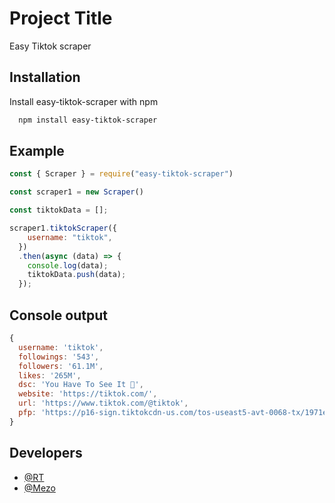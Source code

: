 
# Project Title

Easy Tiktok scraper


## Installation

Install easy-tiktok-scraper with npm

```bash
  npm install easy-tiktok-scraper
```
    
## Example

```js
const { Scraper } = require("easy-tiktok-scraper")

const scraper1 = new Scraper()

const tiktokData = [];

scraper1.tiktokScraper({
    username: "tiktok",
  })
  .then(async (data) => {
    console.log(data);
    tiktokData.push(data);
  });

```
## Console output

```js
{
  username: 'tiktok',
  followings: '543',
  followers: '61.1M',
  likes: '265M',
  dsc: 'You Have To See It 👀',
  website: 'https://tiktok.com/',
  url: 'https://www.tiktok.com/@tiktok',
  pfp: 'https://p16-sign.tiktokcdn-us.com/tos-useast5-avt-0068-tx/1971e99be0d67160f34f39fb1d66a0e5~c5_100x100.jpeg?x-expires=1647277200&x-signature=nW%2F5bqAsSmzmaA%2FfsZB2qRUzIFg%3D'
}
```
## Developers

- [@RT](https://github.com/rtgamingwdt)
- [@Mezo](https://github.com/mezotv)

